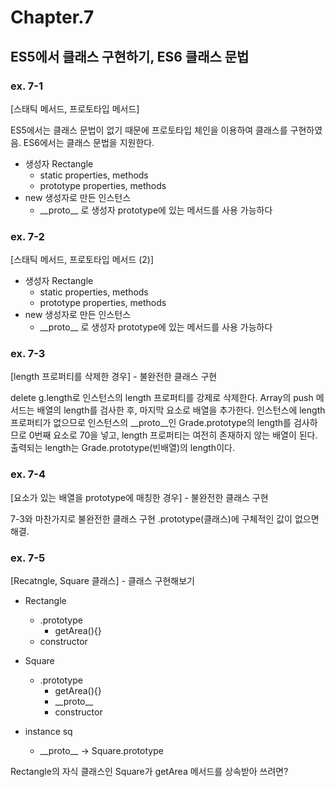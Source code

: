# Chapter.7

## ES5에서 클래스 구현하기, ES6 클래스 문법

### ex. 7-1

[스태틱 메서드, 프로토타입 메서드]

ES5에서는 클래스 문법이 없기 때문에 프로토타입 체인을 이용하여 클래스를 구현하였음.
ES6에서는 클래스 문법을 지원한다.

- 생성자 Rectangle
  - static properties, methods
  - prototype properties, methods
- new 생성자로 만든 인스턴스
  - \_\_proto\_\_ 로 생성자 prototype에 있는 메서드를 사용 가능하다

### ex. 7-2

[스태틱 메서드, 프로토타입 메서드 (2)]

- 생성자 Rectangle
  - static properties, methods
  - prototype properties, methods
- new 생성자로 만든 인스턴스
  - \_\_proto\_\_ 로 생성자 prototype에 있는 메서드를 사용 가능하다

### ex. 7-3

[length 프로퍼티를 삭제한 경우] - 불완전한 클래스 구현

delete g.length로 인스턴스의 length 프로퍼티를 강제로 삭제한다.
Array의 push 메서드는 배열의 length를 검사한 후, 마지막 요소로 배열을 추가한다.
인스턴스에 length 프로퍼티가 없으므로 인스턴스의 \_\_proto\_\_인 Grade.prototype의 length를 검사하므로
0번째 요소로 70을 넣고, length 프로퍼티는 여전히 존재하지 않는 배열이 된다.
출력되는 length는 Grade.prototype(빈배열)의 length이다.

### ex. 7-4

[요소가 있는 배열을 prototype에 매칭한 경우] - 불완전한 클래스 구현

7-3와 마찬가지로 불완전한 클래스 구현
.prototype(클래스)에 구체적인 값이 없으면 해결.

### ex. 7-5

[Recatngle, Square 클래스] - 클래스 구현해보기

- Rectangle

  - .prototype
    - getArea(){}
  - constructor

- Square

  - .prototype
    - getArea(){}
    - \_\_proto\_\_
    - constructor

- instance sq
  - \_\_proto\_\_ -> Square.prototype

Rectangle의 자식 클래스인 Square가 getArea 메서드를 상속받아 쓰려면?

